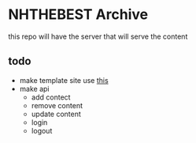 # NHTHEBEST Archive

this repo will have the server that will serve the content

## todo
* make template site use [this](https://www.w3schools.com/css/css_rwd_templates.asp)
* make api
  * add contect
  * remove content
  * update content
  * login
  * logout
 
